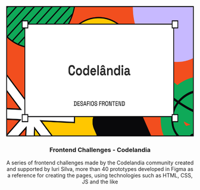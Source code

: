 <div align="center">
    <img height="350px" src="./doc-assets/default.png">
    <h3>Frontend Challenges - Codelandia</h3>
    <p>A series of frontend challenges made by the Codelandia community created and supported by Iuri Silva, more than 40 prototypes developed in Figma as a reference for creating the pages, using technologies such as HTML, CSS, JS and the like</p>
</div>
